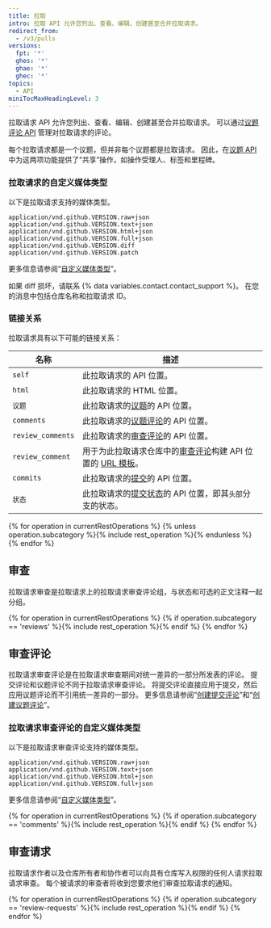 ```yaml
---
title: 拉取
intro: 拉取 API 允许您列出、查看、编辑、创建甚至合并拉取请求。
redirect_from:
  - /v3/pulls
versions:
  fpt: '*'
  ghes: '*'
  ghae: '*'
  ghec: '*'
topics:
  - API
miniTocMaxHeadingLevel: 3
---
```


拉取请求 API 允许您列出、查看、编辑、创建甚至合并拉取请求。 可以通过[议题评论 API](/rest/reference/issues#comments) 管理对拉取请求的评论。

每个拉取请求都是一个议题，但并非每个议题都是拉取请求。 因此，在[议题 API](/rest/reference/issues) 中为这两项功能提供了“共享”操作，如操作受理人、标签和里程碑。

### 拉取请求的自定义媒体类型

以下是拉取请求支持的媒体类型。

    application/vnd.github.VERSION.raw+json
    application/vnd.github.VERSION.text+json
    application/vnd.github.VERSION.html+json
    application/vnd.github.VERSION.full+json
    application/vnd.github.VERSION.diff
    application/vnd.github.VERSION.patch

更多信息请参阅“[自定义媒体类型](/rest/overview/media-types)”。

如果 diff 损坏，请联系 {% data variables.contact.contact_support %}。 在您的消息中包括仓库名称和拉取请求 ID。

### 链接关系

拉取请求具有以下可能的链接关系：

| 名称                | 描述                                                                                       |
| ----------------- | ---------------------------------------------------------------------------------------- |
| `self`            | 此拉取请求的 API 位置。                                                                           |
| `html`            | 此拉取请求的 HTML 位置。                                                                          |
| `议题`              | 此拉取请求的[议题](/rest/reference/issues)的 API 位置。                                              |
| `comments`        | 此拉取请求的[议题评论](/rest/reference/issues#comments)的 API 位置。                                   |
| `review_comments` | 此拉取请求的[审查评论](/rest/reference/pulls#comments)的 API 位置。                                    |
| `review_comment`  | 用于为此拉取请求仓库中的[审查评论](/rest/reference/pulls#comments)构建 API 位置的 [URL 模板](/rest#hypermedia)。 |
| `commits`         | 此拉取请求的[提交](#list-commits-on-a-pull-request)的 API 位置。                                     |
| `状态`              | 此拉取请求的[提交状态](/rest/reference/repos#statuses)的 API 位置，即其`头部`分支的状态。                        |

{% for operation in currentRestOperations %}
  {% unless operation.subcategory %}{% include rest_operation %}{% endunless %}
{% endfor %}

## 审查

拉取请求审查是拉取请求上的拉取请求审查评论组，与状态和可选的正文注释一起分组。

{% for operation in currentRestOperations %}
  {% if operation.subcategory == 'reviews' %}{% include rest_operation %}{% endif %}
{% endfor %}

## 审查评论

拉取请求审查评论是在拉取请求审查期间对统一差异的一部分所发表的评论。 提交评论和议题评论不同于拉取请求审查评论。 将提交评论直接应用于提交，然后应用议题评论而不引用统一差异的一部分。 更多信息请参阅“[创建提交评论](/rest/reference/commits#create-a-commit-comment)”和“[创建议题评论](/rest/reference/issues#create-an-issue-comment)”。

### 拉取请求审查评论的自定义媒体类型

以下是拉取请求审查评论支持的媒体类型。

    application/vnd.github.VERSION.raw+json
    application/vnd.github.VERSION.text+json
    application/vnd.github.VERSION.html+json
    application/vnd.github.VERSION.full+json

更多信息请参阅“[自定义媒体类型](/rest/overview/media-types)”。

{% for operation in currentRestOperations %}
  {% if operation.subcategory == 'comments' %}{% include rest_operation %}{% endif %}
{% endfor %}

## 审查请求

拉取请求作者以及仓库所有者和协作者可以向具有仓库写入权限的任何人请求拉取请求审查。 每个被请求的审查者将收到您要求他们审查拉取请求的通知。

{% for operation in currentRestOperations %}
  {% if operation.subcategory == 'review-requests' %}{% include rest_operation %}{% endif %}
{% endfor %}
